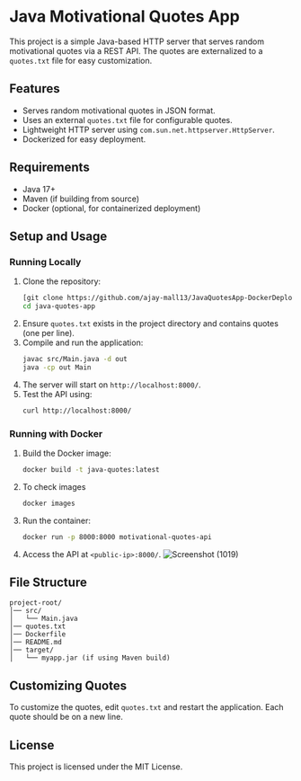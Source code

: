 # Java Motivational Quotes App

This project is a simple Java-based HTTP server that serves random motivational quotes via a REST API. The quotes are externalized to a `quotes.txt` file for easy customization.

## Features
- Serves random motivational quotes in JSON format.
- Uses an external `quotes.txt` file for configurable quotes.
- Lightweight HTTP server using `com.sun.net.httpserver.HttpServer`.
- Dockerized for easy deployment.

## Requirements
- Java 17+
- Maven (if building from source)
- Docker (optional, for containerized deployment)

## Setup and Usage

### Running Locally
1. Clone the repository:
   ```sh
   [git clone https://github.com/ajay-mall13/JavaQuotesApp-DockerDeployment.git
   cd java-quotes-app
   ```
2. Ensure `quotes.txt` exists in the project directory and contains quotes (one per line).
3. Compile and run the application:
   ```sh
   javac src/Main.java -d out
   java -cp out Main
   ```
4. The server will start on `http://localhost:8000/`.
5. Test the API using:
   ```sh
   curl http://localhost:8000/
   ```

### Running with Docker
1. Build the Docker image:
   ```sh
   docker build -t java-quotes:latest
   ```

2. To check images
   ```sh
   docker images
   ```
3. Run the container:
   ```sh
   docker run -p 8000:8000 motivational-quotes-api
   ```
4. Access the API at `<public-ip>:8000/`.
![Screenshot (1019)](https://github.com/user-attachments/assets/f1c98af1-d632-4686-866d-389ca2489744)

## File Structure
```
project-root/
│── src/
│   └── Main.java
│── quotes.txt
│── Dockerfile
│── README.md
│── target/
│   └── myapp.jar (if using Maven build)
```

## Customizing Quotes
To customize the quotes, edit `quotes.txt` and restart the application. Each quote should be on a new line.

## License
This project is licensed under the MIT License.




